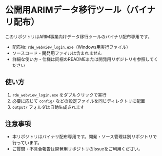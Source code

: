 # 公開用ARIMデータ移行ツール（バイナリ配布）

このリポジトリはARIM事業向けデータ移行ツールのバイナリ配布専用です。

- 配布物: `rde_webview_login.exe`（Windows用実行ファイル）
- ソースコード・開発用ファイルは含まれません
- 詳細な使い方・仕様は同梱のREADMEまたは開発用リポジトリを参照してください

## 使い方
1. `rde_webview_login.exe` をダブルクリックで実行
2. 必要に応じて `config/` などの設定ファイルを同じディレクトリに配置
3. `output/` フォルダは自動生成されます

## 注意事項
- 本リポジトリはバイナリ配布専用です。開発・ソース管理は別リポジトリで行っています。
- ご質問・不具合報告は開発用リポジトリのIssueをご利用ください。
